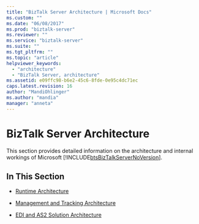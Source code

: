 ```yaml
---
title: "BizTalk Server Architecture | Microsoft Docs"
ms.custom: ""
ms.date: "06/08/2017"
ms.prod: "biztalk-server"
ms.reviewer: ""
ms.service: "biztalk-server"
ms.suite: ""
ms.tgt_pltfrm: ""
ms.topic: "article"
helpviewer_keywords: 
  - "architecture"
  - "BizTalk Server, architecture"
ms.assetid: e09ffc98-b6e2-45c6-8fde-0e95c4dc71ec
caps.latest.revision: 16
author: "MandiOhlinger"
ms.author: "mandia"
manager: "anneta"
---
```

# BizTalk Server Architecture
This section provides detailed information on the architecture and internal workings of Microsoft [!INCLUDE[btsBizTalkServerNoVersion](../includes/btsbiztalkservernoversion-md.md)].  
  
## In This Section  
  
-   [Runtime Architecture](../core/runtime-architecture.md)  
  
-   [Management and Tracking Architecture](../core/management-and-tracking-architecture.md)  
  
-   [EDI and AS2 Solution Architecture](../core/edi-and-as2-solution-architecture.md)  
  

   

